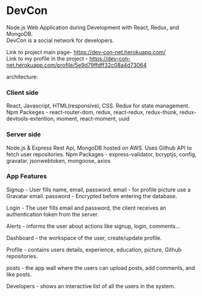 # DevCon  

Node.js Web Application during Development with React, Redux, and MongoDB.  
DevCon is a social network for developers.  

Link to project main page- https://dev-con-net.herokuapp.com/    
Link to my profile in the project - https://dev-con-net.herokuapp.com/profile/5e9d79ffdff32c08a4d73064    

architecture:

### Client side 
React, Javascript, HTML(responsive), CSS.
Redux for state management.
Npm Packeges - react-router-dom, redux, react-redux, redux-thunk, redux-devtools-extention, moment, react-moment, uuid

### Server side
Node.js & Express Rest Api, MongoDB hosted on AWS.
Uses Github API to fetch user repositories.
Npm Packages - express-validator, bcryptjs, config, gravatar, jsonwebtoken, mongoose, axios

### App Features

Signup - User fills name, email, password.
  email - for profile picture use a Gravatar email.
  password - Encrypted before entering the database.

Login - The user fills email and password, the client receives an authentication token from the server.

Alerts - informs the user about actions like signup, login, comments...

Dashboard - the workspace of the user, create/update profile.

Profile - contains users details, experience, education, picture, Github repositories.

posts - the app wall where the users can upload posts, add comments, and like posts.

Developers - shows an interactive list of all the users in the system.


